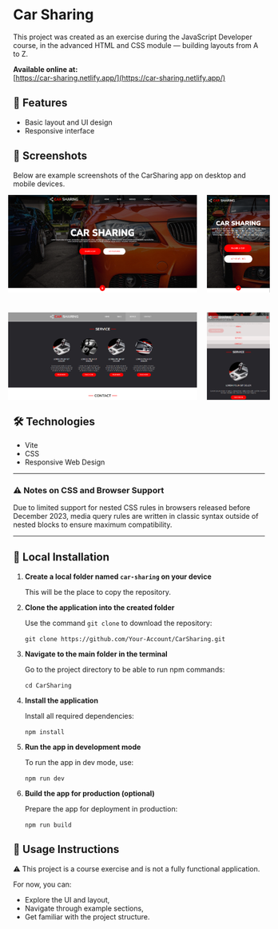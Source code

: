 # Car Sharing

This project was created as an exercise during the JavaScript Developer course, in the advanced HTML and CSS module — building layouts from A to Z.

**Available online at:**  
[https://car-sharing.netlify.app/](https://car-sharing.netlify.app/)

## 🚀 Features

- Basic layout and UI design
- Responsive interface

## 📸 Screenshots

Below are example screenshots of the CarSharing app on desktop and mobile devices.

<div style="display: flex; justify-content: center; gap: 10px; margin-bottom: 40px">
  <img src="docs/screenshots/desktop-view1.png" alt="Desktop view" width="75%" style="margin-right: 10px;">
  <img src="docs/screenshots/mobile-view1.png" alt="Mobile view" width="25%">
</div>

<div style="display: flex; justify-content: center; gap: 10px;">
  <img src="docs/screenshots/desktop-view2.png" alt="Desktop view" width="75%" style="margin-right: 10px;">
  <img src="docs/screenshots/mobile-view2.png" alt="Mobile view" width="25%">
</div>

## 🛠️ Technologies

- Vite
- CSS
- Responsive Web Design

---

### ⚠️ Notes on CSS and Browser Support

Due to limited support for nested CSS rules in browsers released before December 2023, media query rules are written in classic syntax outside of nested blocks to ensure maximum compatibility.

---

## 🔧 Local Installation

1. **Create a local folder named `car-sharing` on your device**

   This will be the place to copy the repository.

2. **Clone the application into the created folder**

   Use the command `git clone` to download the repository:

   `git clone https://github.com/Your-Account/CarSharing.git`

3. **Navigate to the main folder in the terminal**

   Go to the project directory to be able to run npm commands:

   `cd CarSharing`

4. **Install the application**

   Install all required dependencies:

   `npm install`

5. **Run the app in development mode**

   To run the app in dev mode, use:

   `npm run dev`

6. **Build the app for production (optional)**

   Prepare the app for deployment in production:

   `npm run build`

## 🧾 Usage Instructions

⚠️ This project is a course exercise and is not a fully functional application. 

For now, you can:

- Explore the UI and layout,
- Navigate through example sections,
- Get familiar with the project structure.